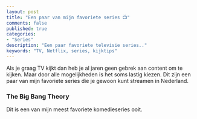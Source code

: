 ```yaml
---
layout: post
title: "Een paar van mijn favoriete series 📺"
comments: false
published: true
categories: 
- "Series"
description: "Een paar favoriete televisie series.."
keywords: "TV, Netflix, series, kijktips"
---
```


Als je graag TV kijkt dan heb je al jaren geen gebrek aan content om te kijken. Maar door alle mogelijkheden is het soms lastig kiezen. Dit zijn een paar van mijn favoriete series
die je gewoon kunt streamen in Nederland.

### The Big Bang Theory
Dit is een van mijn meest favoriete komedieseries ooit.
